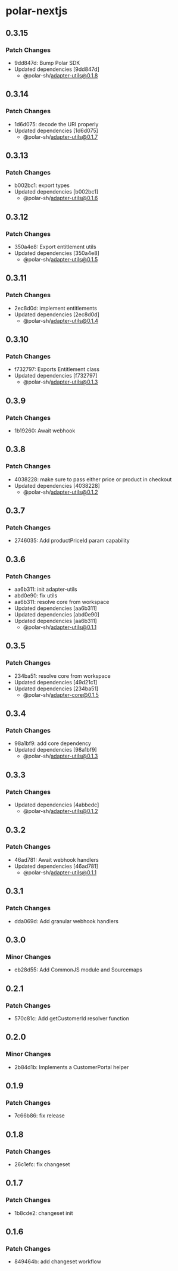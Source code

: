# polar-nextjs

## 0.3.15

### Patch Changes

- 9dd847d: Bump Polar SDK
- Updated dependencies [9dd847d]
  - @polar-sh/adapter-utils@0.1.8

## 0.3.14

### Patch Changes

- 1d6d075: decode the URI properly
- Updated dependencies [1d6d075]
  - @polar-sh/adapter-utils@0.1.7

## 0.3.13

### Patch Changes

- b002bc1: export types
- Updated dependencies [b002bc1]
  - @polar-sh/adapter-utils@0.1.6

## 0.3.12

### Patch Changes

- 350a4e8: Export entitlement utils
- Updated dependencies [350a4e8]
  - @polar-sh/adapter-utils@0.1.5

## 0.3.11

### Patch Changes

- 2ec8d0d: implement entitlements
- Updated dependencies [2ec8d0d]
  - @polar-sh/adapter-utils@0.1.4

## 0.3.10

### Patch Changes

- f732797: Exports Entitlement class
- Updated dependencies [f732797]
  - @polar-sh/adapter-utils@0.1.3

## 0.3.9

### Patch Changes

- 1b19260: Await webhook

## 0.3.8

### Patch Changes

- 4038228: make sure to pass either price or product in checkout
- Updated dependencies [4038228]
  - @polar-sh/adapter-utils@0.1.2

## 0.3.7

### Patch Changes

- 2746035: Add productPriceId param capability

## 0.3.6

### Patch Changes

- aa6b311: init adapter-utils
- abd0e90: fix utils
- aa6b311: resolve core from workspace
- Updated dependencies [aa6b311]
- Updated dependencies [abd0e90]
- Updated dependencies [aa6b311]
  - @polar-sh/adapter-utils@0.1.1

## 0.3.5

### Patch Changes

- 234ba51: resolve core from workspace
- Updated dependencies [49d21c1]
- Updated dependencies [234ba51]
  - @polar-sh/adapter-core@0.1.5

## 0.3.4

### Patch Changes

- 98a1bf9: add core dependency
- Updated dependencies [98a1bf9]
  - @polar-sh/adapter-utils@0.1.3

## 0.3.3

### Patch Changes

- Updated dependencies [4abbedc]
  - @polar-sh/adapter-utils@0.1.2

## 0.3.2

### Patch Changes

- 46ad781: Await webhook handlers
- Updated dependencies [46ad781]
  - @polar-sh/adapter-utils@0.1.1

## 0.3.1

### Patch Changes

- dda069d: Add granular webhook handlers

## 0.3.0

### Minor Changes

- eb28d55: Add CommonJS module and Sourcemaps

## 0.2.1

### Patch Changes

- 570c81c: Add getCustomerId resolver function

## 0.2.0

### Minor Changes

- 2b84d1b: Implements a CustomerPortal helper

## 0.1.9

### Patch Changes

- 7c66b86: fix release

## 0.1.8

### Patch Changes

- 26c1efc: fix changeset

## 0.1.7

### Patch Changes

- 1b8cde2: changeset init

## 0.1.6

### Patch Changes

- 849464b: add changeset workflow
